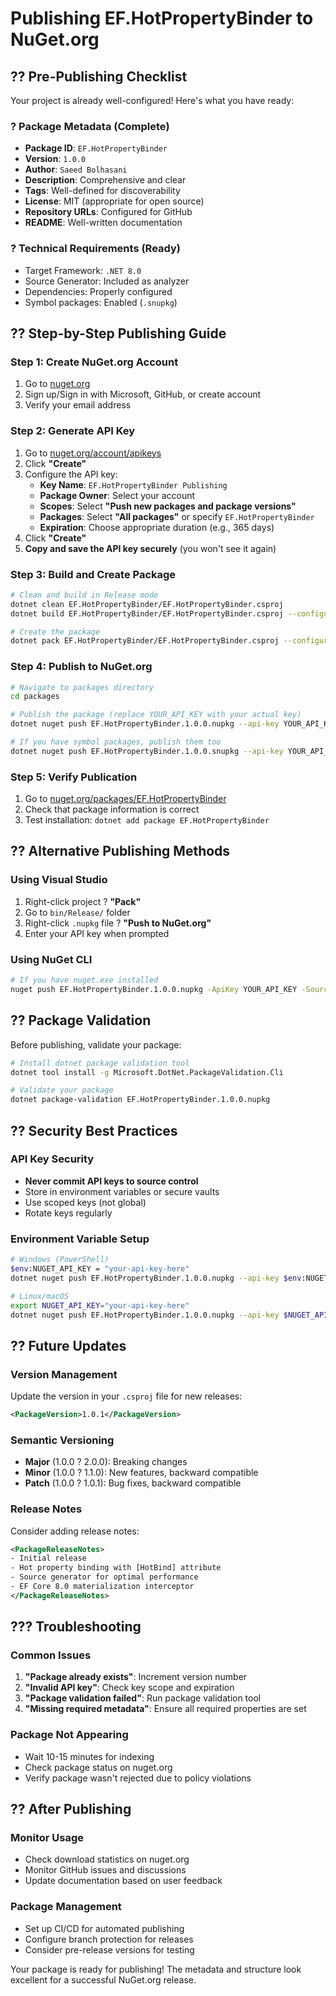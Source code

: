 # Publishing EF.HotPropertyBinder to NuGet.org

## ?? Pre-Publishing Checklist

Your project is already well-configured! Here's what you have ready:

### ? Package Metadata (Complete)
- **Package ID**: `EF.HotPropertyBinder`
- **Version**: `1.0.0`
- **Author**: `Saeed Bolhasani`
- **Description**: Comprehensive and clear
- **Tags**: Well-defined for discoverability
- **License**: MIT (appropriate for open source)
- **Repository URLs**: Configured for GitHub
- **README**: Well-written documentation

### ? Technical Requirements (Ready)
- Target Framework: `.NET 8.0`
- Source Generator: Included as analyzer
- Dependencies: Properly configured
- Symbol packages: Enabled (`.snupkg`)

## ?? Step-by-Step Publishing Guide

### Step 1: Create NuGet.org Account
1. Go to [nuget.org](https://www.nuget.org)
2. Sign up/Sign in with Microsoft, GitHub, or create account
3. Verify your email address

### Step 2: Generate API Key
1. Go to [nuget.org/account/apikeys](https://www.nuget.org/account/apikeys)
2. Click **"Create"**
3. Configure the API key:
   - **Key Name**: `EF.HotPropertyBinder Publishing`
   - **Package Owner**: Select your account
   - **Scopes**: Select **"Push new packages and package versions"**
   - **Packages**: Select **"All packages"** or specify `EF.HotPropertyBinder`
   - **Expiration**: Choose appropriate duration (e.g., 365 days)
4. Click **"Create"**
5. **Copy and save the API key securely** (you won't see it again)

### Step 3: Build and Create Package
```bash
# Clean and build in Release mode
dotnet clean EF.HotPropertyBinder/EF.HotPropertyBinder.csproj
dotnet build EF.HotPropertyBinder/EF.HotPropertyBinder.csproj --configuration Release

# Create the package
dotnet pack EF.HotPropertyBinder/EF.HotPropertyBinder.csproj --configuration Release --output ./packages
```

### Step 4: Publish to NuGet.org
```bash
# Navigate to packages directory
cd packages

# Publish the package (replace YOUR_API_KEY with your actual key)
dotnet nuget push EF.HotPropertyBinder.1.0.0.nupkg --api-key YOUR_API_KEY --source https://api.nuget.org/v3/index.json

# If you have symbol packages, publish them too
dotnet nuget push EF.HotPropertyBinder.1.0.0.snupkg --api-key YOUR_API_KEY --source https://api.nuget.org/v3/index.json
```

### Step 5: Verify Publication
1. Go to [nuget.org/packages/EF.HotPropertyBinder](https://www.nuget.org/packages/EF.HotPropertyBinder)
2. Check that package information is correct
3. Test installation: `dotnet add package EF.HotPropertyBinder`

## ?? Alternative Publishing Methods

### Using Visual Studio
1. Right-click project ? **"Pack"**
2. Go to `bin/Release/` folder
3. Right-click `.nupkg` file ? **"Push to NuGet.org"**
4. Enter your API key when prompted

### Using NuGet CLI
```bash
# If you have nuget.exe installed
nuget push EF.HotPropertyBinder.1.0.0.nupkg -ApiKey YOUR_API_KEY -Source https://api.nuget.org/v3/index.json
```

## ?? Package Validation

Before publishing, validate your package:

```bash
# Install dotnet package validation tool
dotnet tool install -g Microsoft.DotNet.PackageValidation.Cli

# Validate your package
dotnet package-validation EF.HotPropertyBinder.1.0.0.nupkg
```

## ?? Security Best Practices

### API Key Security
- **Never commit API keys to source control**
- Store in environment variables or secure vaults
- Use scoped keys (not global)
- Rotate keys regularly

### Environment Variable Setup
```bash
# Windows (PowerShell)
$env:NUGET_API_KEY = "your-api-key-here"
dotnet nuget push EF.HotPropertyBinder.1.0.0.nupkg --api-key $env:NUGET_API_KEY --source https://api.nuget.org/v3/index.json

# Linux/macOS
export NUGET_API_KEY="your-api-key-here"
dotnet nuget push EF.HotPropertyBinder.1.0.0.nupkg --api-key $NUGET_API_KEY --source https://api.nuget.org/v3/index.json
```

## ?? Future Updates

### Version Management
Update the version in your `.csproj` file for new releases:
```xml
<PackageVersion>1.0.1</PackageVersion>
```

### Semantic Versioning
- **Major** (1.0.0 ? 2.0.0): Breaking changes
- **Minor** (1.0.0 ? 1.1.0): New features, backward compatible
- **Patch** (1.0.0 ? 1.0.1): Bug fixes, backward compatible

### Release Notes
Consider adding release notes:
```xml
<PackageReleaseNotes>
- Initial release
- Hot property binding with [HotBind] attribute
- Source generator for optimal performance
- EF Core 8.0 materialization interceptor
</PackageReleaseNotes>
```

## ??? Troubleshooting

### Common Issues
1. **"Package already exists"**: Increment version number
2. **"Invalid API key"**: Check key scope and expiration
3. **"Package validation failed"**: Run package validation tool
4. **"Missing required metadata"**: Ensure all required properties are set

### Package Not Appearing
- Wait 10-15 minutes for indexing
- Check package status on nuget.org
- Verify package wasn't rejected due to policy violations

## ?? After Publishing

### Monitor Usage
- Check download statistics on nuget.org
- Monitor GitHub issues and discussions
- Update documentation based on user feedback

### Package Management
- Set up CI/CD for automated publishing
- Configure branch protection for releases
- Consider pre-release versions for testing

Your package is ready for publishing! The metadata and structure look excellent for a successful NuGet.org release.